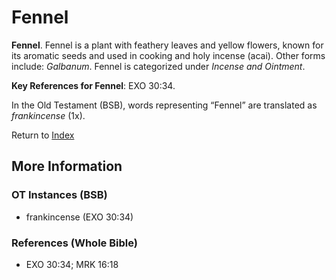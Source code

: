 # Fennel
**Fennel**. 
Fennel is a plant with feathery leaves and yellow flowers, known for its aromatic seeds and used in cooking and holy incense (acai). 
Other forms include: 
*Galbanum*. 
Fennel is categorized under _Incense and Ointment_. 


**Key References for Fennel**: 
EXO 30:34. 


In the Old Testament (BSB), words representing “Fennel” are translated as 
*frankincense* (1x). 




Return to [Index](00-Index.md)

## More Information

### OT Instances (BSB)

* frankincense (EXO 30:34)



### References (Whole Bible)

* EXO 30:34; MRK 16:18



